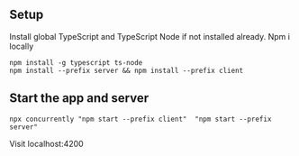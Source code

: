 ## Setup
Install global TypeScript and TypeScript Node if not installed already. Npm i locally

```
npm install -g typescript ts-node
npm install --prefix server && npm install --prefix client
```

## Start the app and server

```
npx concurrently "npm start --prefix client"  "npm start --prefix server"
```
Visit localhost:4200